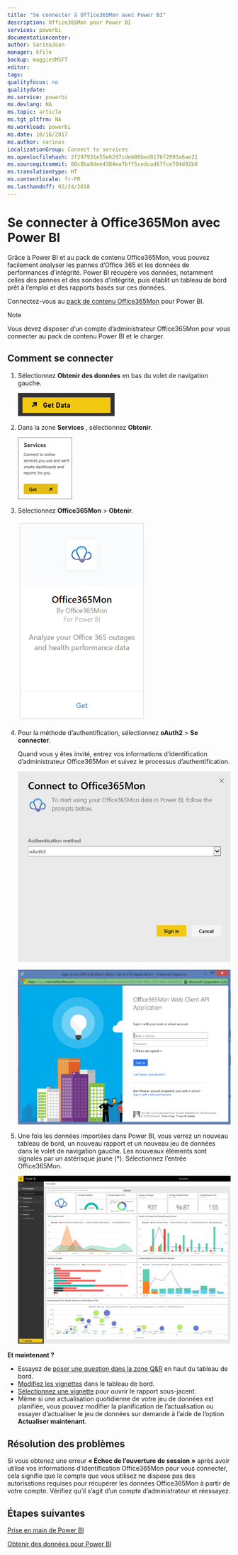 ```yaml
---
title: "Se connecter à Office365Mon avec Power BI"
description: Office365Mon pour Power BI
services: powerbi
documentationcenter: 
author: SarinaJoan
manager: kfile
backup: maggiesMSFT
editor: 
tags: 
qualityfocus: no
qualitydate: 
ms.service: powerbi
ms.devlang: NA
ms.topic: article
ms.tgt_pltfrm: NA
ms.workload: powerbi
ms.date: 10/16/2017
ms.author: sarinas
LocalizationGroup: Connect to services
ms.openlocfilehash: 2f297931e55e6297cdeb00bed8176f2993a6ae31
ms.sourcegitcommit: 88c8ba8dee4384ea7bff5cedcad67fce784d92b0
ms.translationtype: HT
ms.contentlocale: fr-FR
ms.lasthandoff: 02/24/2018
---
```

# <a name="connect-to-office365mon-with-power-bi"></a>Se connecter à Office365Mon avec Power BI
Grâce à Power BI et au pack de contenu Office365Mon, vous pouvez facilement analyser les pannes d’Office 365 et les données de performances d’intégrité. Power BI récupère vos données, notamment celles des pannes et des sondes d’intégrité, puis établit un tableau de bord prêt à l’emploi et des rapports basés sur ces données.

Connectez-vous au [pack de contenu Office365Mon](https://app.powerbi.com/groups/me/getdata/services/office365mon) pour Power BI.

>[!NOTE]
>Vous devez disposer d’un compte d’administrateur Office365Mon pour vous connecter au pack de contenu Power BI et le charger.

## <a name="how-to-connect"></a>Comment se connecter
1. Sélectionnez **Obtenir des données** en bas du volet de navigation gauche.
   
   ![](media/service-connect-to-office365mon/pbi_getdata.png)
2. Dans la zone **Services** , sélectionnez **Obtenir**.
   
   ![](media/service-connect-to-office365mon/pbi_getservices.png) 
3. Sélectionnez **Office365Mon** \> **Obtenir**.
   
   ![](media/service-connect-to-office365mon/o365mon.png)
4. Pour la méthode d’authentification, sélectionnez **oAuth2** \> **Se connecter**.
   
   Quand vous y êtes invité, entrez vos informations d’identification d’administrateur Office365Mon et suivez le processus d’authentification.
   
   ![](media/service-connect-to-office365mon/creds.png)
   
   ![](media/service-connect-to-office365mon/creds2.png)
5. Une fois les données importées dans Power BI, vous verrez un nouveau tableau de bord, un nouveau rapport et un nouveau jeu de données dans le volet de navigation gauche. Les nouveaux éléments sont signalés par un astérisque jaune (\*). Sélectionnez l’entrée Office365Mon.
   
   ![](media/service-connect-to-office365mon/dashboard4.png)

**Et maintenant ?**

* Essayez de [poser une question dans la zone Q&R](power-bi-q-and-a.md) en haut du tableau de bord.
* [Modifiez les vignettes](service-dashboard-edit-tile.md) dans le tableau de bord.
* [Sélectionnez une vignette](service-dashboard-tiles.md) pour ouvrir le rapport sous-jacent.
* Même si une actualisation quotidienne de votre jeu de données est planifiée, vous pouvez modifier la planification de l’actualisation ou essayer d’actualiser le jeu de données sur demande à l’aide de l’option **Actualiser maintenant**.

## <a name="troubleshooting"></a>Résolution des problèmes
Si vous obtenez une erreur **« Échec de l’ouverture de session »** après avoir utilisé vos informations d’identification Office365Mon pour vous connecter, cela signifie que le compte que vous utilisez ne dispose pas des autorisations requises pour récupérer les données Office365Mon à partir de votre compte. Vérifiez qu’il s’agit d’un compte d’administrateur et réessayez.

## <a name="next-steps"></a>Étapes suivantes
[Prise en main de Power BI](service-get-started.md)

[Obtenir des données pour Power BI](service-get-data.md)

